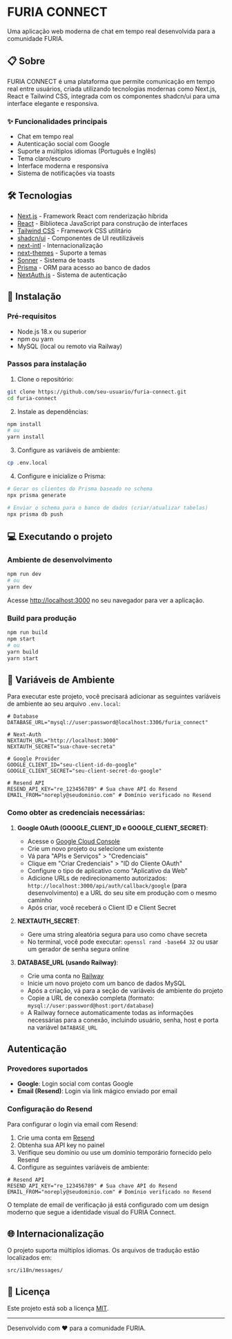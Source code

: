 # FURIA CONNECT

Uma aplicação web moderna de chat em tempo real desenvolvida para a comunidade FURIA.

## 📋 Sobre

FURIA CONNECT é uma plataforma que permite comunicação em tempo real entre usuários, criada utilizando tecnologias modernas como Next.js, React e Tailwind CSS, integrada com os componentes shadcn/ui para uma interface elegante e responsiva.

### ✨ Funcionalidades principais

- Chat em tempo real
- Autenticação social com Google
- Suporte a múltiplos idiomas (Português e Inglês)
- Tema claro/escuro
- Interface moderna e responsiva
- Sistema de notificações via toasts

## 🛠️ Tecnologias

- [Next.js](https://nextjs.org/) - Framework React com renderização híbrida
- [React](https://reactjs.org/) - Biblioteca JavaScript para construção de interfaces
- [Tailwind CSS](https://tailwindcss.com/) - Framework CSS utilitário
- [shadcn/ui](https://ui.shadcn.com/) - Componentes de UI reutilizáveis
- [next-intl](https://next-intl-docs.vercel.app/) - Internacionalização
- [next-themes](https://github.com/pacocoursey/next-themes) - Suporte a temas
- [Sonner](https://sonner.emilkowal.ski/) - Sistema de toasts
- [Prisma](https://www.prisma.io/) - ORM para acesso ao banco de dados
- [NextAuth.js](https://next-auth.js.org/) - Sistema de autenticação

## 🚀 Instalação

### Pré-requisitos

- Node.js 18.x ou superior
- npm ou yarn
- MySQL (local ou remoto via Railway)

### Passos para instalação

1. Clone o repositório:
```bash
git clone https://github.com/seu-usuario/furia-connect.git
cd furia-connect
```

2. Instale as dependências:
```bash
npm install
# ou
yarn install
```

3. Configure as variáveis de ambiente:
```bash
cp .env.local
```

4. Configure e inicialize o Prisma:
```bash
# Gerar os clientes do Prisma baseado no schema
npx prisma generate

# Enviar o schema para o banco de dados (criar/atualizar tabelas)
npx prisma db push
```

## 💻 Executando o projeto

### Ambiente de desenvolvimento

```bash
npm run dev
# ou
yarn dev
```

Acesse [http://localhost:3000](http://localhost:3000) no seu navegador para ver a aplicação.

### Build para produção

```bash
npm run build
npm start
# ou
yarn build
yarn start
```

## 🔐 Variáveis de Ambiente

Para executar este projeto, você precisará adicionar as seguintes variáveis de ambiente ao seu arquivo `.env.local`:

```
# Database
DATABASE_URL="mysql://user:password@localhost:3306/furia_connect"

# Next-Auth
NEXTAUTH_URL="http://localhost:3000"
NEXTAUTH_SECRET="sua-chave-secreta"

# Google Provider
GOOGLE_CLIENT_ID="seu-client-id-do-google"
GOOGLE_CLIENT_SECRET="seu-client-secret-do-google"

# Resend API
RESEND_API_KEY="re_123456789" # Sua chave API do Resend
EMAIL_FROM="noreply@seudominio.com" # Domínio verificado no Resend
```

### Como obter as credenciais necessárias:

1. **Google OAuth (GOOGLE_CLIENT_ID e GOOGLE_CLIENT_SECRET)**:
   - Acesse o [Google Cloud Console](https://console.cloud.google.com/)
   - Crie um novo projeto ou selecione um existente
   - Vá para "APIs e Serviços" > "Credenciais"
   - Clique em "Criar Credenciais" > "ID do Cliente OAuth"
   - Configure o tipo de aplicativo como "Aplicativo da Web"
   - Adicione URLs de redirecionamento autorizados: `http://localhost:3000/api/auth/callback/google` (para desenvolvimento) e a URL do seu site em produção com o mesmo caminho
   - Após criar, você receberá o Client ID e Client Secret

2. **NEXTAUTH_SECRET**:
   - Gere uma string aleatória segura para uso como chave secreta
   - No terminal, você pode executar: `openssl rand -base64 32` ou usar um gerador de senha segura online

3. **DATABASE_URL (usando Railway)**:
   - Crie uma conta no [Railway](https://railway.app/)
   - Inicie um novo projeto com um banco de dados MySQL
   - Após a criação, vá para a seção de variáveis de ambiente do projeto
   - Copie a URL de conexão completa (formato: `mysql://user:password@host:port/database`)
   - A Railway fornece automaticamente todas as informações necessárias para a conexão, incluindo usuário, senha, host e porta na variável `DATABASE_URL`

## Autenticação

### Provedores suportados

- **Google**: Login social com contas Google
- **Email (Resend)**: Login via link mágico enviado por email

### Configuração do Resend

Para configurar o login via email com Resend:

1. Crie uma conta em [Resend](https://resend.com)
2. Obtenha sua API key no painel
3. Verifique seu domínio ou use um domínio temporário fornecido pelo Resend
4. Configure as seguintes variáveis de ambiente:

```env
# Resend API
RESEND_API_KEY="re_123456789" # Sua chave API do Resend
EMAIL_FROM="noreply@seudominio.com" # Domínio verificado no Resend
```

O template de email de verificação já está configurado com um design moderno que segue a identidade visual do FURIA Connect.

## 🌐 Internacionalização

O projeto suporta múltiplos idiomas. Os arquivos de tradução estão localizados em:

```
src/i18n/messages/
```

## 📝 Licença

Este projeto está sob a licença [MIT](LICENSE).

---

Desenvolvido com ❤️ para a comunidade FURIA.

